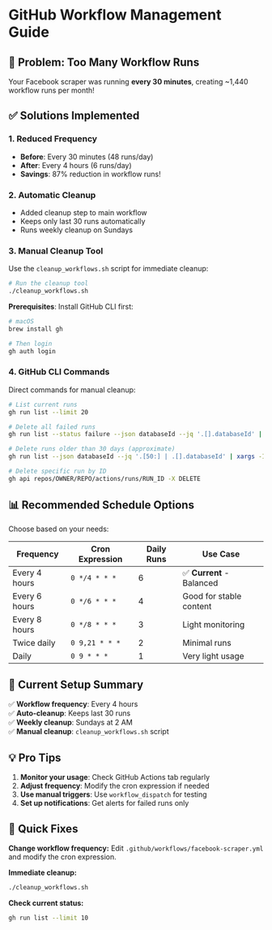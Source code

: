 # GitHub Workflow Management Guide

## 🚨 Problem: Too Many Workflow Runs

Your Facebook scraper was running **every 30 minutes**, creating ~1,440 workflow runs per month!

## ✅ Solutions Implemented

### 1. **Reduced Frequency**
- **Before**: Every 30 minutes (48 runs/day)  
- **After**: Every 4 hours (6 runs/day)
- **Savings**: 87% reduction in workflow runs!

### 2. **Automatic Cleanup**
- Added cleanup step to main workflow
- Keeps only last 30 runs automatically
- Runs weekly cleanup on Sundays

### 3. **Manual Cleanup Tool**
Use the `cleanup_workflows.sh` script for immediate cleanup:

```bash
# Run the cleanup tool
./cleanup_workflows.sh
```

**Prerequisites**: Install GitHub CLI first:
```bash
# macOS
brew install gh

# Then login
gh auth login
```

### 4. **GitHub CLI Commands**
Direct commands for manual cleanup:

```bash
# List current runs
gh run list --limit 20

# Delete all failed runs
gh run list --status failure --json databaseId --jq '.[].databaseId' | xargs -I {} gh api repos/OWNER/REPO/actions/runs/{} -X DELETE

# Delete runs older than 30 days (approximate)
gh run list --json databaseId --jq '.[50:] | .[].databaseId' | xargs -I {} gh api repos/OWNER/REPO/actions/runs/{} -X DELETE

# Delete specific run by ID
gh api repos/OWNER/REPO/actions/runs/RUN_ID -X DELETE
```

## 📊 Recommended Schedule Options

Choose based on your needs:

| Frequency | Cron Expression | Daily Runs | Use Case |
|-----------|----------------|------------|-----------|
| Every 4 hours | `0 */4 * * *` | 6 | ✅ **Current** - Balanced |
| Every 6 hours | `0 */6 * * *` | 4 | Good for stable content |
| Every 8 hours | `0 */8 * * *` | 3 | Light monitoring |
| Twice daily | `0 9,21 * * *` | 2 | Minimal runs |
| Daily | `0 9 * * *` | 1 | Very light usage |

## 🎯 Current Setup Summary

✅ **Workflow frequency**: Every 4 hours  
✅ **Auto-cleanup**: Keeps last 30 runs  
✅ **Weekly cleanup**: Sundays at 2 AM  
✅ **Manual cleanup**: `cleanup_workflows.sh` script  

## 💡 Pro Tips

1. **Monitor your usage**: Check GitHub Actions tab regularly
2. **Adjust frequency**: Modify the cron expression if needed
3. **Use manual triggers**: Use `workflow_dispatch` for testing
4. **Set up notifications**: Get alerts for failed runs only

## 🔧 Quick Fixes

**Change workflow frequency:**
Edit `.github/workflows/facebook-scraper.yml` and modify the cron expression.

**Immediate cleanup:**
```bash
./cleanup_workflows.sh
```

**Check current status:**
```bash
gh run list --limit 10
```
